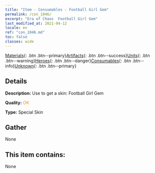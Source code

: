 ```yaml
---
title: "Item - Consumables - Football Girl Gem"
permalink: /con_1046/
excerpt: "Era of Chaos  Football Girl Gem"
last_modified_at: 2021-04-12
locale: en
ref: "con_1046.md"
toc: false
classes: wide
---
```

 [Materials](/Items/){: .btn .btn--primary}[Artifacts](/Items/Artifacts/){: .btn .btn--success}[Units](/Items/Units/){: .btn .btn--warning}[Heroes](/Items/Heroes/){: .btn .btn--danger}[Consumables](/Items/Consumables/){: .btn .btn--info}[Unknown](/Items/Unknown/){: .btn .btn--primary}

## Details
 **Description:** Use to get a skin: Football Girl Gem

 **Quality:** <span style="color: #FF8C00">OK</span>

 **Type:** Special Skin

## Gather

  None

## This item contains:

  None

